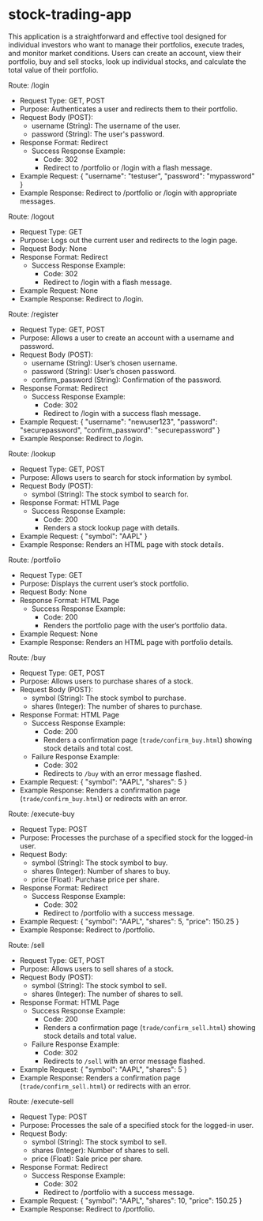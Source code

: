 # stock-trading-app

This application is a straightforward and effective tool designed for individual investors who want to manage their portfolios, execute trades, and monitor market conditions. Users can create an account, view their portfolio, buy and sell stocks, look up individual stocks, and calculate the total value of their portfolio. 

Route: /login
- Request Type: GET, POST
- Purpose: Authenticates a user and redirects them to their portfolio.
- Request Body (POST):
  - username (String): The username of the user.
  - password (String): The user's password.
- Response Format: Redirect
  - Success Response Example:
    - Code: 302
    - Redirect to /portfolio or /login with a flash message.
- Example Request:
  {
      "username": "testuser",
      "password": "mypassword"
  }
- Example Response:
  Redirect to /portfolio or /login with appropriate messages.

Route: /logout
- Request Type: GET
- Purpose: Logs out the current user and redirects to the login page.
- Request Body: None
- Response Format: Redirect
  - Success Response Example:
    - Code: 302
    - Redirect to /login with a flash message.
- Example Request:
  None
- Example Response:
  Redirect to /login.

Route: /register
- Request Type: GET, POST
- Purpose: Allows a user to create an account with a username and password.
- Request Body (POST):
  - username (String): User’s chosen username.
  - password (String): User’s chosen password.
  - confirm_password (String): Confirmation of the password.
- Response Format: Redirect
  - Success Response Example:
    - Code: 302
    - Redirect to /login with a success flash message.
- Example Request:
  {
      "username": "newuser123",
      "password": "securepassword",
      "confirm_password": "securepassword"
  }
- Example Response:
  Redirect to /login.

Route: /lookup
- Request Type: GET, POST
- Purpose: Allows users to search for stock information by symbol.
- Request Body (POST):
  - symbol (String): The stock symbol to search for.
- Response Format: HTML Page
  - Success Response Example:
    - Code: 200
    - Renders a stock lookup page with details.
- Example Request:
  {
      "symbol": "AAPL"
  }
- Example Response:
  Renders an HTML page with stock details.

Route: /portfolio
- Request Type: GET
- Purpose: Displays the current user’s stock portfolio.
- Request Body: None
- Response Format: HTML Page
  - Success Response Example:
    - Code: 200
    - Renders the portfolio page with the user’s portfolio data.
- Example Request:
  None
- Example Response:
  Renders an HTML page with portfolio details.

Route: /buy
- Request Type: GET, POST
- Purpose: Allows users to purchase shares of a stock.
- Request Body (POST):
  - symbol (String): The stock symbol to purchase.
  - shares (Integer): The number of shares to purchase.
- Response Format: HTML Page
  - Success Response Example:
    - Code: 200
    - Renders a confirmation page (`trade/confirm_buy.html`) showing stock details and total cost.
  - Failure Response Example:
    - Code: 302
    - Redirects to `/buy` with an error message flashed.
- Example Request:
  {
      "symbol": "AAPL",
      "shares": 5
  }
- Example Response:
  Renders a confirmation page (`trade/confirm_buy.html`) or redirects with an error.

Route: /execute-buy
- Request Type: POST
- Purpose: Processes the purchase of a specified stock for the logged-in user.
- Request Body:
  - symbol (String): The stock symbol to buy.
  - shares (Integer): Number of shares to buy.
  - price (Float): Purchase price per share.
- Response Format: Redirect
  - Success Response Example:
    - Code: 302
    - Redirect to /portfolio with a success message.
- Example Request:
  {
      "symbol": "AAPL",
      "shares": 5,
      "price": 150.25
  }
- Example Response:
  Redirect to /portfolio.

Route: /sell
- Request Type: GET, POST
- Purpose: Allows users to sell shares of a stock.
- Request Body (POST):
  - symbol (String): The stock symbol to sell.
  - shares (Integer): The number of shares to sell.
- Response Format: HTML Page
  - Success Response Example:
    - Code: 200
    - Renders a confirmation page (`trade/confirm_sell.html`) showing stock details and total value.
  - Failure Response Example:
    - Code: 302
    - Redirects to `/sell` with an error message flashed.
- Example Request:
  {
      "symbol": "AAPL",
      "shares": 5
  }
- Example Response:
  Renders a confirmation page (`trade/confirm_sell.html`) or redirects with an error.


Route: /execute-sell
- Request Type: POST
- Purpose: Processes the sale of a specified stock for the logged-in user.
- Request Body:
  - symbol (String): The stock symbol to sell.
  - shares (Integer): Number of shares to sell.
  - price (Float): Sale price per share.
- Response Format: Redirect
  - Success Response Example:
    - Code: 302
    - Redirect to /portfolio with a success message.
- Example Request:
  {
      "symbol": "AAPL",
      "shares": 10,
      "price": 150.25
  }
- Example Response:
  Redirect to /portfolio.
